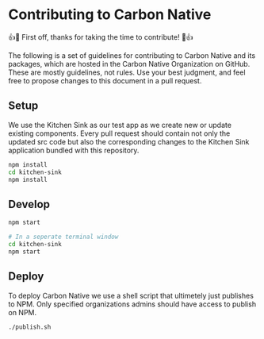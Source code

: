 # Contributing to Carbon Native

👍🎉 First off, thanks for taking the time to contribute! 🎉👍

The following is a set of guidelines for contributing to Carbon Native and its packages, which are hosted in the Carbon Native Organization on GitHub. These are mostly guidelines, not rules. Use your best judgment, and feel free to propose changes to this document in a pull request.

## Setup

We use the Kitchen Sink as our test app as we create new or update existing components. Every pull request should contain not only the updated src code but also the corresponding changes to the Kitchen Sink application bundled with this repository.

```bash
npm install
cd kitchen-sink
npm install
```

## Develop

```bash
npm start

# In a seperate terminal window
cd kitchen-sink
npm start
```

## Deploy

To deploy Carbon Native we use a shell script that ultimetely just publishes to NPM. Only specified organizations admins should have access to publish on NPM.

```bash
./publish.sh
```